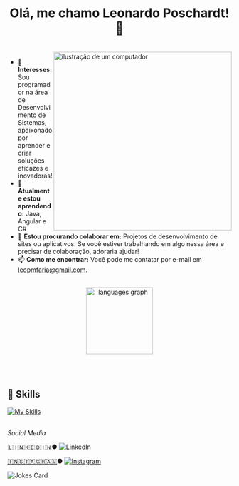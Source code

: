 <h1 align = "center"> Olá, me chamo Leonardo Poschardt! 👋  </h1>
<br>
<img src="https://raw.githubusercontent.com/MicaelliMedeiros/micaellimedeiros/master/image/computer-illustration.png" alt="ilustração de um computador" min-width="400px" max-width="400px" width="400px" align="right">

- 👀 **Interesses:** Sou programador na área de Desenvolvimento de Sistemas, apaixonado por aprender e criar soluções eficazes e inovadoras!
- 🌱 **Atualmente estou aprendendo:** Java, Angular e C#
- 💞️ **Estou procurando colaborar em:** Projetos de desenvolvimento de sites ou aplicativos. Se você estiver trabalhando em algo nessa área e precisar de colaboração, adoraria ajudar!
- 📫 **Como me encontrar:** Você pode me contatar por e-mail em [leopmfaria@gmail.com](mailto:leopmfaria@gmail.com).
<br>


<div align="center">
  <img src="https://github-readme-stats.vercel.app/api/top-langs?username=LeonardoPMF&locale=en&hide_title=false&layout=compact&card_width=320&langs_count=5&theme=dracula&hide_border=false&order=2" height="150" alt="languages graph"  />
</div>


<br><br>
## 🚀 Skills
[![My Skills](https://skillicons.dev/icons?i=html,css,cs,dotnet,java,angular)](https://skillicons.dev)<br><br>


<i>Social Media</i><br>

  <a target="_blank" href="https://www.linkedin.com/in/leonardo-poschardt-049b7128b/">🇱​🇮​🇳​🇰​🇪​🇩​🇮​🇳​</a> ●
<a href="[https://www.linkedin.com/in/LeonardoPoschardt](https://www.linkedin.com/in/leonardo-poschardt-049b7128b/)" target="_blank"><img src="https://img.shields.io/badge/LinkedIn-%230077B5.svg?&style=flat-square&logo=linkedin&logoColor=white" alt="LinkedIn"></a>

<a target="_blank" href="https://www.instagram.com/leopmf/">🇮​🇳​🇸​🇹​🇦​🇬​🇷​🇦​🇲​</a> ●
<a href="https://www.instagram.com/Leopmf" target="_blank"><img src="https://img.shields.io/badge/Instagram-%23E4405F.svg?&style=flat-square&logo=instagram&logoColor=white" alt="Instagram"></a>

</div>


<div>

![Jokes Card](https://readme-jokes.vercel.app/api)

</div>
